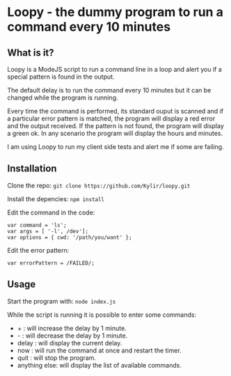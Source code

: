 # Loopy - the dummy program to run a command every 10 minutes

## What is it?

Loopy is a ModeJS script to run a command line in a loop and alert you if a special pattern is found in the output.

The default delay is to run the command every 10 minutes but it can be changed while the program is running.

Every time the command is performed, its standard ouput is scanned and if a particular error pattern is matched, the program will display a red error and the output received. If the pattern is not found, the program will display a green ok. In any scenario the program will display the hours and minutes.

I am using Loopy to run my client side tests and alert me if some are failing.

## Installation

Clone the repo: `git clone https://github.com/Kylir/loopy.git`

Install the depencies: `npm install`

Edit the command in the code:
```
var command = 'ls';
var args = [ '-l', /dev'];
var options = { cwd: '/path/you/want' };
```

Edit the error pattern:
```
var errorPattern = /FAILED/;
```

## Usage

Start the program with: `node index.js`

While the script is running it is possible to enter some commands:

* \+ : will increase the delay by 1 minute.
* \- : will decrease the delay by 1 minute.
* delay : will display the current delay.
* now : will run the command at once and restart the timer.
* quit : will stop the program.
* anything else: will display the list of available commands.



